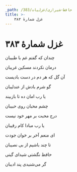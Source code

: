 ```yaml
---
_path: /حافظ-شیرازی/غزلیات/383
title: >-
    غزل شمارهٔ ۳۸۳
---
```

# غزل شمارهٔ ۳۸۳

<div class="b" id="bn1"><div class="m1"><p>چندان که گفتم غم با طبیبان</p></div>
<div class="m2"><p>درمان نکردند مسکین غریبان</p></div></div>
<div class="b" id="bn2"><div class="m1"><p>آن گل که هر دم در دست بادیست</p></div>
<div class="m2"><p>گو شرم بادش از عندلیبان</p></div></div>
<div class="b" id="bn3"><div class="m1"><p>یا رب امان ده تا بازبیند</p></div>
<div class="m2"><p>چشم محبان روی حبیبان</p></div></div>
<div class="b" id="bn4"><div class="m1"><p>درج محبت بر مهر خود نیست</p></div>
<div class="m2"><p>یا رب مبادا کام رقیبان</p></div></div>
<div class="b" id="bn5"><div class="m1"><p>ای منعم آخر بر خوان جودت</p></div>
<div class="m2"><p>تا چند باشیم از بی نصیبان</p></div></div>
<div class="b" id="bn6"><div class="m1"><p>حافظ نگشتی شیدای گیتی</p></div>
<div class="m2"><p>گر می‌شنیدی پند ادیبان</p></div></div>
